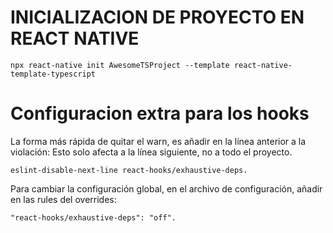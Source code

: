 # INICIALIZACION DE PROYECTO EN REACT NATIVE
```
npx react-native init AwesomeTSProject --template react-native-template-typescript
```

# Configuracion extra para los hooks
La forma más rápida de quitar el warn, es añadir en la línea anterior a la violación:
Esto solo afecta a la línea siguiente, no a todo el proyecto.

```
eslint-disable-next-line react-hooks/exhaustive-deps.
```

Para cambiar la configuración global, en el archivo de configuración, añadir en las rules del overrides: 
```
"react-hooks/exhaustive-deps": "off".
```
